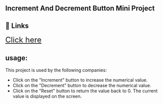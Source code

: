 
##  Increment And Decrement Button Mini Project
## 🔗 Links
<font size="5">[Click here](https://deepak-react-project1.netlify.app/)</font>


## usage:

This project is used by the following companies:

- Click on the "Increment" button to increase the numerical value.
- Click on the "Decrement" button to decrease the numerical value.
- Click on the "Reset" button to return the  value back to 0.
The current value is displayed on the screen.






